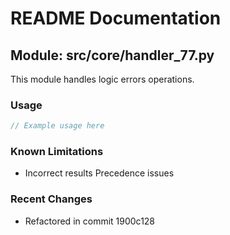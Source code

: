 # README Documentation

## Module: src/core/handler_77.py

This module handles logic errors operations.

### Usage

```java
// Example usage here
```

### Known Limitations

- Incorrect results Precedence issues

### Recent Changes

- Refactored in commit 1900c128
